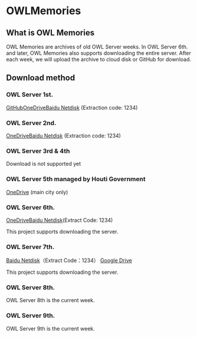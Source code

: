 # OWLMemories

## What is OWL Memories

OWL Memories are archives of old OWL Server weeks. In OWL Server 6th. and later, OWL Memories also supports downloading the entire server. After each week, we will upload the archive to cloud disk or GitHub for download.

## Download method

### OWL Server 1st.

[GitHub](https://github.com/Kupars/owl/releases/download/OWL/OWL.Server.zip)[OneDrive](https://1drv.ms/u/s!AoLQfFAZB-GPhPEGzc3tTdPN7U_bQw)[Baidu Netdisk](https://pan.baidu.com/s/141WJGNantx4B3fES6SKe4A?pwd=1234) (Extraction code: 1234)

### OWL Server 2nd.

[OneDrive](https://1drv.ms/u/s!AoLQfFAZB-GPhZ14Hv6yzU_6mxpy4w)[Baidu Netdisk](https://pan.baidu.com/s/1P7KziFilizV7Wam4I0Ug8g?pwd=1234) (Extraction code: 1234)

### OWL Server 3rd & 4th

Download is not supported yet

### OWL Server 5th managed by Houti Government

[OneDrive](https://1drv.ms/u/s!AoLQfFAZB-GPhaM-EE0ccilpqJAKqg) (main city only)

### OWL Server 6th.

[OneDrive](https://1drv.ms/u/s!AoLQfFAZB-GPhbcA7g4GCTPTGbI9tw?e=wGi1lJ)[Baidu Netdisk](https://pan.baidu.com/s/1ywRqyfqNGGaNPestbmqcKw?pwd=1234)(Extract Code: 1234)

This project supports downloading the server.

### OWL Server 7th.

[Baidu Netdisk](https://pan.baidu.com/s/1w4hDtWBrVoWijsr9WKIseQ?pwd=1234)（Extract Code：1234）  [Google Drive](https://drive.google.com/file/d/1xhFE-U_Co_u8m3_OQ8fD02MEeNF8l7JK/view?usp=sharing)

This project supports downloading the server.

### OWL Server 8th.

OWL Server 8th is the current week.

### OWL Server 9th.

OWL Server 9th is the current week.